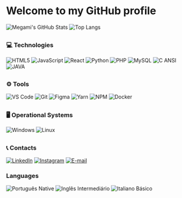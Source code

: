 # Welcome to my GitHub profile 

![Megami's GitHub Stats](https://github-readme-stats.vercel.app/api?username=DetrosL&show_icons=true&show=prs_merged_percentage&hide=issues,prs&theme=transparent)
![Top Langs](https://github-readme-stats.vercel.app/api/top-langs/?username=DetrosL&layout=compact&show=icons=true&theme=transparent)
<!--<img src="https://tryhackme-badges.s3.amazonaws.com/Megami.Ay.png" alt="TryHackMe">-->

##

### 💻 Technologies

![HTML5](https://img.shields.io/badge/HTML5-E34F26?style=for-the-badge&logo=html5&logoColor=white) 
![JavaScript](https://img.shields.io/badge/JavaScript-F7DF1E?style=for-the-badge&logo=javascript&logoColor=black) 
![React](https://img.shields.io/badge/React-61DAFB?style=for-the-badge&logo=react&logoColor=black)
![Python](https://img.shields.io/badge/Python-3776AB?style=for-the-badge&logo=python&logoColor=white) 
![PHP](https://img.shields.io/badge/PHP-777BB4?style=for-the-badge&logo=php&logoColor=white) 
![MySQL](https://img.shields.io/badge/MySQL-4479A1?style=for-the-badge&logo=mysql&logoColor=white) 
![C ANSI](https://img.shields.io/badge/C-00599C?style=for-the-badge&logo=c&logoColor=white)
![JAVA](https://img.shields.io/badge/Java-ED8B00?style=for-the-badge&logo=openjdk&logoColor=white)  

##

### ⚙️ Tools
![VS Code](https://img.shields.io/badge/VS%20Code-007ACC?style=for-the-badge&logo=vscode&logoColor=white)
![Git](https://img.shields.io/badge/Git-F54D27?style=for-the-badge&logo=git&logoColor=white) 
![Figma](https://img.shields.io/badge/Figma-A259FF?style=for-the-badge&logo=figma&logoColor=white) 
![Yarn](https://img.shields.io/badge/Yarn-2578FF?style=for-the-badge&logo=yarn&logoColor=white) 
![NPM](https://img.shields.io/badge/NPM-EA4335?style=for-the-badge&logo=npm&logoColor=white) 
![Docker](https://img.shields.io/badge/Docker-2578FF?style=for-the-badge&logo=docker&logoColor=white)

##

### 🖥️ Operational Systems

![Windows](https://img.shields.io/badge/Windows-0078D6?style=for-the-badge&logo=windows&logoColor=white)
![Linux](https://img.shields.io/badge/Linux-FCC624?style=for-the-badge&logo=linux&logoColor=black)

##

### 📞 Contacts

[![LinkedIn](https://img.shields.io/badge/-LinkedIn-blue?style=flat&logo=Linkedin&logoColor=white)](https://www.linkedin.com/in/laiz-detros-93b95b236/)
[![Instagram](https://img.shields.io/badge/-Instagram-E4405F?style=flat&logo=instagram&logoColor=white)](https://www.instagram.com/laizdetros/)
[![E-mail](https://img.shields.io/badge/-Email-c14438?style=flat&logo=Gmail&logoColor=white)](mailto:laizbdetros@gmail.com)

### Languages

![Português Native](https://img.shields.io/badge/Portuguese-Native-brightgreen)
![Inglês Intermediário](https://img.shields.io/badge/English-intermediary-blue)
![Italiano Básico](https://img.shields.io/badge/Italian-Basic-yellow)

